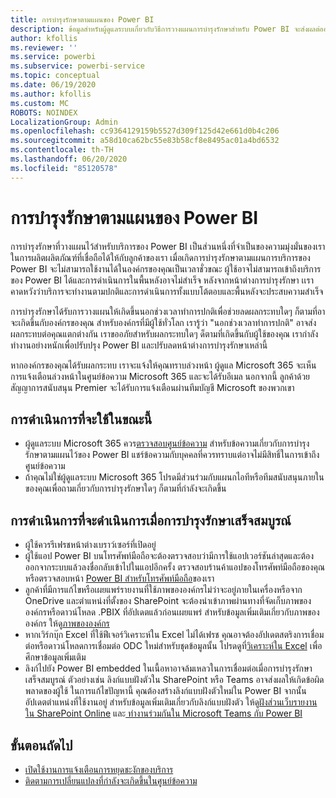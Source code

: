 ```yaml
---
title: การบำรุงรักษาตามแผนของ Power BI
description: ข้อมูลสำหรับผู้ดูแลระบบเกี่ยวกับวิธีการวางแผนการบำรุงรักษาสำหรับ Power BI จะส่งผลต่อองค์กรของพวกเขาและขั้นตอนถัดไปที่พวกเขาอาจจำเป็นต้องดำเนินการ
author: kfollis
ms.reviewer: ''
ms.service: powerbi
ms.subservice: powerbi-service
ms.topic: conceptual
ms.date: 06/19/2020
ms.author: kfollis
ms.custom: MC
ROBOTS: NOINDEX
LocalizationGroup: Admin
ms.openlocfilehash: cc9364129159b5527d309f125d42e661d0b4c206
ms.sourcegitcommit: a58d10ca62bc55e83b58cf8e8495ac01a4bd6532
ms.contentlocale: th-TH
ms.lasthandoff: 06/20/2020
ms.locfileid: "85120578"
---
```

# <a name="power-bi-planned-maintenance"></a>การบำรุงรักษาตามแผนของ Power BI

การบำรุงรักษาที่วางแผนไว้สำหรับบริการของ Power BI เป็นส่วนหนึ่งที่จำเป็นของความมุ่งมั่นของเราในการผลิตผลิตภัณฑ์ที่เชื่อถือได้ให้กับลูกค้าของเรา เมื่อเกิดการบำรุงรักษาตามแผนการบริการของ Power BI จะไม่สามารถใช้งานได้ในองค์กรของคุณเป็นเวลาชั่วขณะ ผู้ใช้อาจไม่สามารถเข้าถึงบริการของ Power BI ได้และการดำเนินการในพื้นหลังอาจไม่สำเร็จ หลังจากหน้าต่างการบำรุงรักษา เเราคาดหวังว่าบริการจะทำงานตามปกติและการดำเนินการทั้งแบบโต้ตอบและพื้นหลังจะประสบความสำเร็จ  

การบำรุงรักษาได้รับการวางแผนให้เกิดขึ้นนอกช่วงเวลาทำการปกติเพื่อช่วยลดผลกระทบใดๆ ก็ตามที่อาจะเกิดขึ้นกับองค์กรของคุณ สำหรับองค์กรที่มีผู้ใช้ทั่วโลก เรารู้ว่า "นอกช่วงเวลาทำการปกติ" อาจส่งผลกระทบต่อคุณแตกต่างกัน เราขออภัยสำหรับผลกระทบใดๆ ด็ตามที่เกิดขึ้นกับผู้ใช้ของคุณ เรากำลังทำงานอย่างหนักเพื่อปรับปรุง Power BI และปรับลดหน้าต่างการบำรุงรักษาเหล่านี้

หากองค์กรของคุณได้รับผลกระทบ เราจะแจ้งให้คุณทราบล่วงหน้า ผู้ดูแล Microsoft 365 จะเห็นการแจ้งเตือนล่วงหน้าในศูนย์ข้อความ Microsoft 365 และจะได้รับอีเมล นอกจากนี้ ลูกค้าด้วยสัญญาการสนับสนุน Premier จะได้รับการแจ้งเตือนผ่านทีมบัญชี Microsoft ของพวกเขา

## <a name="actions-to-take-now"></a>การดำเนินการที่จะใช้ในขณะนี้

* ผู้ดูแลระบบ Microsoft 365 ควร[ตรวจสอบศูนย์ข้อความ](https://admin.microsoft.com/Adminportal/Home#/MessageCenter) สำหรับข้อความเกี่ยวกับการบำรุงรักษาตามแผนไว้ของ Power BI แชร์ข้อความกับบุคคลที่ควรทราบแต่อาจไม่มีสิทธิ์ในการเข้าถึงศูนย์ข้อความ
* ถ้าคุณไม่ใช่ผู้ดูแลระบบ Microsoft 365 โปรดมีส่วนร่วมกับแผนกไอทีหรือทีมสนับสนุนภายในของคุณเพื่อถามเกี่ยวกับการบำรุงรักษาใดๆ ก็ตามที่กำลังจะเกิดขึ้น

## <a name="actions-to-take-when-maintenance-is-complete"></a>การดำเนินการที่จะดำเนินการเมื่อการบำรุงรักษาเสร็จสมบูรณ์

* ผู้ใช้ควรรีเฟรชหน้าต่างเบราว์เซอร์ที่เปิดอยู่
* ผู้ใช้แอป Power BI บนโทรศัพท์มือถือจะต้องตรวจสอบว่ามีการใช้แอปเวอร์ชันล่าสุดและต้องออกจากระบบแล้วลงชื่อกลับเข้าไปในแอปอีกครั้ง ตรวจสอบร้านค้าแอปของโทรศัพท์มือถือของคุณหรือตรวจสอบหน้า [Power BI สำหรับโทรศัพท์มือถือ](https://powerbi.microsoft.com/mobile/)ของเรา
* ลูกค้าที่มีการแก้ไขหรือเผยแพร่รายงานที่ใช้ภาพขององค์กรไม่ว่าจะอยู่ภายในเครื่องหรือจาก OneDrive และตำแหน่งที่ตั้งของ SharePoint จะต้องนำเข้าภาพผ่านทางที่จัดเก็บภาพขององค์กรหรือดาวน์โหลด .PBIX ที่อัปเดตแล้วก่อนเผยแพร่ สำหรับข้อมูลเพิ่มเติมเกี่ยวกับภาพขององค์กร ให้ดู[ภาพขององค์กร](service-admin-portal.md#organization-visuals)
* หากเวิร์กบุ๊ก Excel ที่ใช้ฟีเจอร์วิเคราะห์ใน Excel ไม่ได้เฟรช คุณอาจต้องอัปเดตสตริงการเชื่อมต่อหรือดาวน์โหลดการเชื่อมต่อ ODC ใหม่สำหรับชุดข้อมูลนั้น โปรดดูที่[วิเคราะห์ใน Excel](../collaborate-share/service-analyze-in-excel.md#connect-to-power-bi-data) เพื่อศึกษาข้อมูลเพิ่มเติม
* ลิงก์ไปยัง Power BI embedded ในเนื้อหาอาจล้มเหลวในการเชื่อมต่อเมื่อการบำรุงรักษาเสร็จสมบูรณ์ ตัวอย่างเช่น ลิงก์แบบฝังตัวใน SharePoint หรือ Teams อาจส่งผลให้เกิดข้อผิดพลาดของผู้ใช้ ในการแก้ไขปัญหานี้ คุณต้องสร้างลิงก์แบบฝังตัวใหม่ใน Power BI จากนั้นอัปเดตตำแหน่งที่ใช้งานอยู่ สำหรับข้อมูลเพิ่มเติมเกี่ยวกับลิงก์แบบฝังตัว ให้ดู[ฝังส่วนเว็บรายงานใน SharePoint Online](../collaborate-share/service-embed-report-spo.md) และ[ ทำงานร่วมกันใน Microsoft Teams กับ Power BI ](../collaborate-share/service-embed-report-microsoft-teams.md)

## <a name="next-steps"></a>ขั้นตอนถัดไป

* [เปิดใช้งานการแจ้งเตือนการหยุดชะงักของบริการ](service-interruption-notifications.md)
* [ติดตามการเปลี่ยนแปลงที่กำลังจะเกิดขึ้นในศูนย์ข้อความ](https://docs.microsoft.com/microsoft-365/admin/manage/message-center?view=o365-worldwide)
